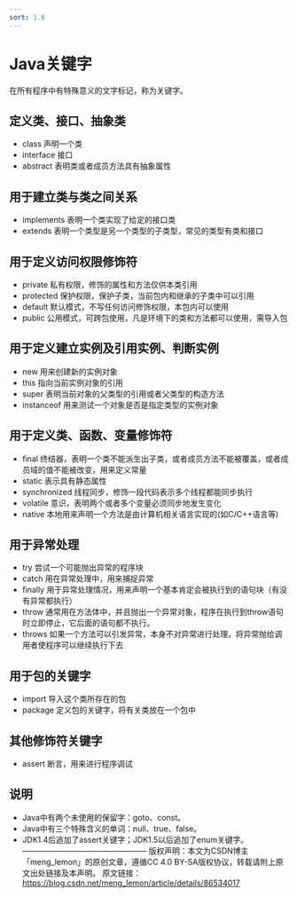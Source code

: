 ```yaml
---
sort: 1.6
---
```



# Java关键字
在所有程序中有特殊意义的文字标记，称为关键字。

## 定义类、接口、抽象类

- class	声明一个类
- interface	接口
- abstract	表明类或者成员方法具有抽象属性

## 用于建立类与类之间关系

- implements	表明一个类实现了给定的接口类
- extends	表明一个类型是另一个类型的子类型，常见的类型有类和接口

## 用于定义访问权限修饰符

- private	私有权限，修饰的属性和方法仅供本类引用
- protected	保护权限，保护子类，当前包内和继承的子类中可以引用
- default	默认模式，不写任何访问修饰权限，本包内可以使用
- public	公用模式，可跨包使用，凡是环境下的类和方法都可以使用，需导入包

## 用于定义建立实例及引用实例、判断实例

- new	用来创建新的实例对象
- this	指向当前实例对象的引用
- super	表明当前对象的父类型的引用或者父类型的构造方法
- instanceof	用来测试一个对象是否是指定类型的实例对象

## 用于定义类、函数、变量修饰符

- final	终结器，表明一个类不能派生出子类，或者成员方法不能被覆盖，或者成员域的值不能被改变，用来定义常量
- static	表示具有静态属性
- synchronized	线程同步，修饰一段代码表示多个线程都能同步执行
- volatile	意识，表明两个或者多个变量必须同步地发生变化
- native	本地用来声明一个方法是由计算机相关语言实现的(如C/C++语言等)

## 用于异常处理

- try	尝试一个可能抛出异常的程序块
- catch	用在异常处理中，用来捕捉异常
- finally	用于异常处理情况，用来声明一个基本肯定会被执行到的语句块（有没有异常都执行）
- throw	通常用在方法体中，并且抛出一个异常对象，程序在执行到throw语句时立即停止，它后面的语句都不执行。
- throws	如果一个方法可以引发异常，本身不对异常进行处理，将异常抛给调用者使程序可以继续执行下去

## 用于包的关键字

- import	导入这个类所存在的包
- package	定义包的关键字，将有关类放在一个包中

## 其他修饰符关键字

- assert	断言，用来进行程序调试

## 说明

- Java中有两个未使用的保留字：goto、const。
- Java中有三个特殊含义的单词：null、true、false。
- JDK1.4后追加了assert关键字；JDK1.5以后追加了enum关键字。
————————————————
版权声明：本文为CSDN博主「meng_lemon」的原创文章，遵循CC 4.0 BY-SA版权协议，转载请附上原文出处链接及本声明。
原文链接：https://blog.csdn.net/meng_lemon/article/details/86534017